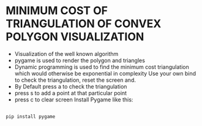 # MINIMUM COST OF TRIANGULATION OF CONVEX POLYGON VISUALIZATION
- Visualization of the well known algorithm
- pygame is used to render the polygon and triangles
- Dynamic programming is used to find the minimum cost triangulation which would otherwise be exponential in complexity
Use your own bind to check the triangulation, reset the screen and.
- By Default press a to check the triangulation
- press s to add a point at that particular point
- press c to clear screen
Install Pygame like this:
##
    pip install pygame
